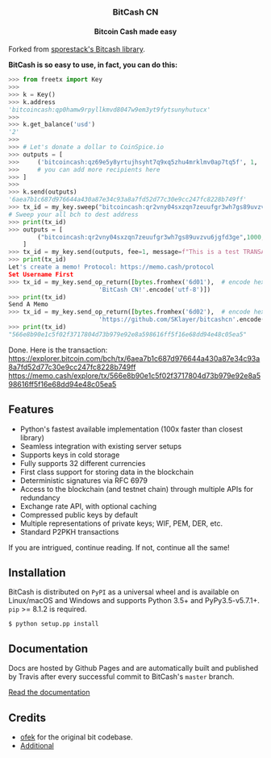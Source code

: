 <h3 align="center">BitCash CN</h3>
<h4 align="center">Bitcoin Cash made easy</h4>

Forked from [sporestack's Bitcash library](https://github.com/sporestack/bitcash).

**BitCash is so easy to use, in fact, you can do this:**


```python
>>> from freetx import Key
>>>
>>> k = Key()
>>> k.address
'bitcoincash:qp0hamw9rpyllkmvd8047w9em3yt9fytsunyhutucx'
>>>
>>> k.get_balance('usd')
'2'
>>>
>>> # Let's donate a dollar to CoinSpice.io
>>> outputs = [
>>>     ('bitcoincash:qz69e5y8yrtujhsyht7q9xq5zhu4mrklmv0ap7tq5f', 1, 'usd'),
>>>     # you can add more recipients here
>>> ]
>>>
>>> k.send(outputs)
'6aea7b1c687d976644a430a87e34c93a8a7fd52d77c30e9cc247fc8228b749ff'
>>> tx_id = my_key.sweep("bitcoincash:qr2vny04sxzqn7zeuufgr3wh7gs89uvzvu6jgfd3ge")
# Sweep your all bch to dest address
>>> print(tx_id)
>>> outputs = [
        ("bitcoincash:qr2vny04sxzqn7zeuufgr3wh7gs89uvzvu6jgfd3ge",1000, 'satoshi'),
    ]
>>> tx_id = my_key.send(outputs, fee=1, message=f"This is a test TRANSACTION created by BITCASH CN")
>>> print(tx_id)
Let's create a memo! Protocol: https://memo.cash/protocol
Set Username First
>>> tx_id = my_key.send_op_return([bytes.fromhex('6d01'),  # encode hex to bytes
                         'BitCash CN!'.encode('utf-8')])
>>> print(tx_id)
Send A Memo
>>> tx_id = my_key.send_op_return([bytes.fromhex('6d02'),  # encode hex to bytes
                         'https://github.com/SKlayer/bitcashcn'.encode('utf-8')])
>>> print(tx_id)
"566e8b90e1c5f02f3717804d73b979e92e8a598616ff5f16e68dd94e48c05ea5"

```

Done. Here is the transaction:
https://explorer.bitcoin.com/bch/tx/6aea7b1c687d976644a430a87e34c93a8a7fd52d77c30e9cc247fc8228b749ff
https://memo.cash/explore/tx/566e8b90e1c5f02f3717804d73b979e92e8a598616ff5f16e68dd94e48c05ea5

## Features

- Python's fastest available implementation (100x faster than closest library)
- Seamless integration with existing server setups
- Supports keys in cold storage
- Fully supports 32 different currencies
- First class support for storing data in the blockchain
- Deterministic signatures via RFC 6979
- Access to the blockchain (and testnet chain) through multiple APIs for redundancy
- Exchange rate API, with optional caching
- Compressed public keys by default
- Multiple representations of private keys; WIF, PEM, DER, etc.
- Standard P2PKH transactions

If you are intrigued, continue reading. If not, continue all the same!

## Installation

BitCash is distributed on `PyPI` as a universal wheel and is available on Linux/macOS
and Windows and supports Python 3.5+ and PyPy3.5-v5.7.1+. `pip` >= 8.1.2 is required.


```shell
$ python setup.pp install  
```

## Documentation

Docs are hosted by Github Pages and are automatically built and published
by Travis after every successful commit to BitCash's ``master`` branch.

[Read the documentation](https://sporestack.github.io/bitcash/)

## Credits

- [ofek](https://github.com/ofek/bit) for the original bit codebase.
- [Additional](AUTHORS.rst)

